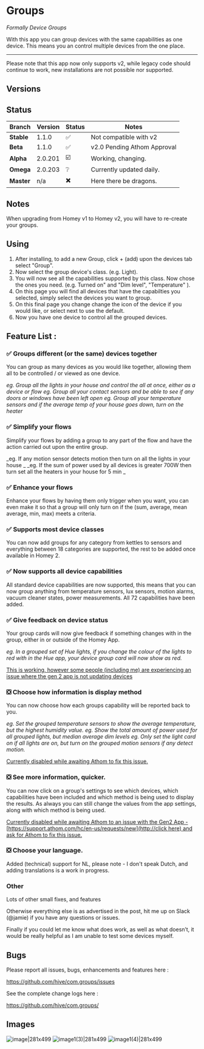 # Groups
_Formally Device Groups_

With this app you can group devices with the same capabilities as one device. This means you an control multiple devices from the one place.

---

Please note that this app now only supports v2, while legacy code should continue to work, new installations are not possible nor supported.

## Versions


## Status

| Branch | Version | Status | Notes|
|---|---|---|---|
|**Stable** |1.1.0|:white_check_mark:|Not compatible with v2|
|**Beta** |1.1.0|:white_check_mark:|v2.0 Pending Athom Approval|
|**Alpha** |2.0.201|:ballot_box_with_check:|Working, changing.|
|**Omega** |2.0.203|:grey_question:|Currently updated daily.|
|**Master** |n/a|:heavy_multiplication_x:|Here there be dragons.|


## Notes

When upgrading from Homey v1 to Homey v2, you will have to re-create your groups.


## Using

1. After installing, to add a new Group, click  + (add) upon the devices tab select "Group".
2. Now select the group device's class. (e.g. Light).
3. You will now see all the capabilities supported by this class. Now chose the ones you need. (e.g. Turned on" and "Dim level", "Temperature" ).
4. On this page you will find all devices that have the capabilties you selected, simply select the devices you want to group.
5. On this final page you change change the icon of the device if you would like, or select next to use the default.
6. Now you have one device to control all the grouped devices.

## Feature List :

###  :white_check_mark: Groups different  (or the same) devices together
You can group as many devices as you would like together, allowing them all to be controlled / or viewed as one device.

_eg. Group all the lights in your house and control the all at once, either as a device or flow_
_eg. Group all your contact sensors and be able to see if any doors or windows have been left open_
_eg. Group all your temperature sensors and if the average temp of your house goes down, turn on the heater_

### :white_check_mark: Simplify your flows
Simplify your flows by adding a group to any part of the flow and have the action carried out upon the entire group.

_eg. If any motion sensor detects motion then turn on all the lights in your house  _
_eg. If the sum of power used by all devices is greater 700W then turn set all the heaters in your house for 5 min _


### :white_check_mark: Enhance your flows
Enhance your flows by having them only trigger when you want, you can even make it so that a group will only turn on if the (sum, average, mean average, min, max) meets a criteria.

###  :white_check_mark: Supports most device classes
You can now add groups for any category from kettles to sensors and everything between 18 categories are supported, the rest to be added once available in Homey 2.

### :white_check_mark: Now supports all device capabilities
All standard device capabilities are now supported, this means that you can now group anything from  temperature sensors, lux sensors, motion alarms, vacuum cleaner states, power measurements. All 72 capabilities have been added.

### :white_check_mark: Give feedback on device status

Your group cards will now give feedback if something changes with in the group, either in or outside of the Homey App.

_eg. In a grouped set of Hue lights, if you change the colour of the lights to red with in the Hue app, your device group card will now show as red._

<ins>This is working, however some people (including me) are experiencing an issue where the gen 2 app is not updating devices</ins>

### :negative_squared_cross_mark: Choose how information is display method

You can now choose how each groups capability will be reported back to you.

_eg. Set the grouped temperature sensors to show the average temperature, but the highest humidity value._
_eg. Show the total amount of power used for all grouped lights, but median average dim levels_
_eg. Only set the light card on if all lights are on, but turn on the grouped motion sensors if any detect motion._

<ins>Currently disabled while awaiting Athom to fix [this issue](https://github.com/athombv/homey-apps-sdk-issues/issues/4).</ins>

### :negative_squared_cross_mark: See more information, quicker.
You can now click on a group's settings to see which devices, which capabilities have been included and which method is being used to display the results. As always you can still change the values from the app settings, along with which method is being used.

<ins>Currently disabled while awaiting Athom to an issue with the Gen2 App - [https://support.athom.com/hc/en-us/requests/new](http://click here) and ask for Athom to fix this issue.</ins>

### :negative_squared_cross_mark: Choose your language.
Added (technical) support for NL, please note - I don't speak Dutch, and adding translations is a work in progress.


### Other

Lots of other small fixes, and features

Otherwise everything else is as advertised in the post, hit me up on Slack (@jamie) if you have any questions or issues.

Finally if you could let me know what does work, as well as what doesn’t, it would be really helpful as I am unable to test some devices myself.



## Bugs

Please report all issues, bugs, enhancements and features here :

https://github.com/hive/com.groups/issues

See the complete change logs here :

https://github.com/hive/com.groups/

## Images

![image|281x499](upload://4L9fRI7M73Q3Na1lCXq9okP7bPd.png)
![image1(3)|281x499](upload://rtE0RAmbDzgnTeQOQQG7xD0zI68.jpeg)
![image1(4)|281x499](upload://eOK5qSUEAnhCkuhfxdmHyIrERaI.png)